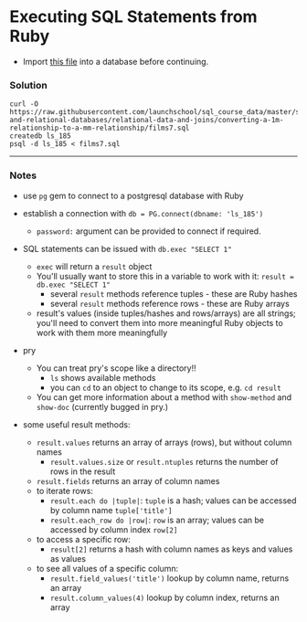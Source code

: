 
# Executing SQL Statements from Ruby

* Import [this file](https://raw.githubusercontent.com/launchschool/sql_course_data/master/sql-and-relational-databases/relational-data-and-joins/converting-a-1m-relationship-to-a-mm-relationship/films7.sql) into a database before continuing.

### Solution

```
curl -O https://raw.githubusercontent.com/launchschool/sql_course_data/master/sql-and-relational-databases/relational-data-and-joins/converting-a-1m-relationship-to-a-mm-relationship/films7.sql
createdb ls_185
psql -d ls_185 < films7.sql
```

---

### Notes

* use `pg` gem to connect to a postgresql database with Ruby
* establish a connection with `db = PG.connect(dbname: 'ls_185')`
  * `password:` argument can be provided to connect if required.
* SQL statements can be issued with `db.exec "SELECT 1"`
  * `exec` will return a `result` object
  * You'll usually want to store this in a variable to work with it: `result = db.exec "SELECT 1"`
    * several `result` methods reference tuples - these are Ruby hashes
    * several `result` methods reference rows - these are Ruby arrays
  * result's values (inside tuples/hashes and rows/arrays) are all strings; you'll need to convert them into more meaningful Ruby objects to work with them more meaningfully
* pry
  * You can treat pry's scope like a directory!!
    * `ls` shows available methods
    * you can `cd` to an object to change to its scope, e.g. `cd result`
  * You can get more information about a method with `show-method` and `show-doc` (currently bugged in pry.)

* some useful result methods:
  * `result.values` returns an array of arrays (rows), but without column names
    * `result.values.size` or `result.ntuples` returns the number of rows in the result
  * `result.fields` returns an array of column names
  * to iterate rows:
    * `result.each do |tuple|`: `tuple` is a hash; values can be accessed by column name `tuple['title']`
    * `result.each_row do |row|`: `row` is an array; values can be accessed by column index `row[2]`
  * to access a specific row:
    * `result[2]` returns a hash with column names as keys and values as values
  * to see all values of a specific column:
    * `result.field_values('title')` lookup by column name, returns an array
    * `result.column_values(4)` lookup by column index, returns an array
